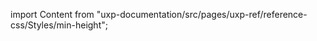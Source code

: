 
import Content from "uxp-documentation/src/pages/uxp-ref/reference-css/Styles/min-height";

<Content query="product=photoshop"/>
